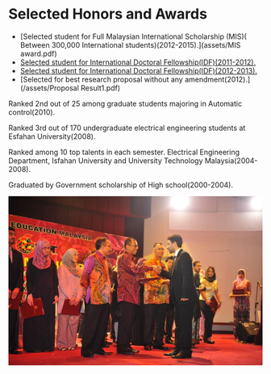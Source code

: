  
 <h1>Selected Honors and Awards</h1>
 
* [Selected student for Full Malaysian International Scholarship (MIS)( Between 300,000 International students)(2012-2015).](assets/MIS award.pdf)
* [Selected student for International Doctoral Fellowship(IDF)(2011-2012).](/assets/IDF(2011-2012).pdf)
* [Selected student for International Doctoral Fellowship(IDF)(2012-2013).](/assets/IDF(2012-2013).pdf)
* [Selected for best research proposal without any amendment(2012).](/assets/Proposal Result1.pdf)
<p>Ranked 2nd out of 25 among graduate students majoring in Automatic control(2010).</p>
<p>Ranked 3rd out of 170 undergraduate electrical engineering students at Esfahan University(2008).</p>
<p>Ranked among 10 top talents in each semester. Electrical Engineering Department, Isfahan University and University Technology Malaysia(2004-2008).</p>
<p>Graduated by Government scholarship of High school(2000-2004).</p>
    



<div class="honors-images">
    <div class="honors-image">
        <img src="/assets/MIS.jpeg" alt="Image 1"  style="width: 600px; height: auto;">
    </div>
    
</div>
